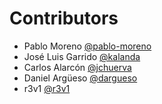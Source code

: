 # Contributors

- Pablo Moreno [@pablo-moreno](https://github.com/pablo-moreno)
- José Luis Garrido [@kalanda](https://github.com/kalanda)
- Carlos Alarcón [@jchuerva](https://github.com/jchuerva)
- Daniel Argüeso [@dargueso](https://github.com/dargueso)
- r3v1 [@r3v1](https://github.com/r3v1)

